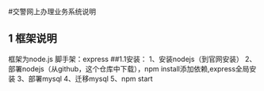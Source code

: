#交警网上办理业务系统说明

## 1 框架说明
框架为node.js
脚手架：express
##1.1安装：
1、安装nodejs（到官网安装）
2、部署nodejs（从github，这个仓库中下载），npm install添加依赖,express全局安装
3、部署mysql
4、迁移mysql
5、npm start